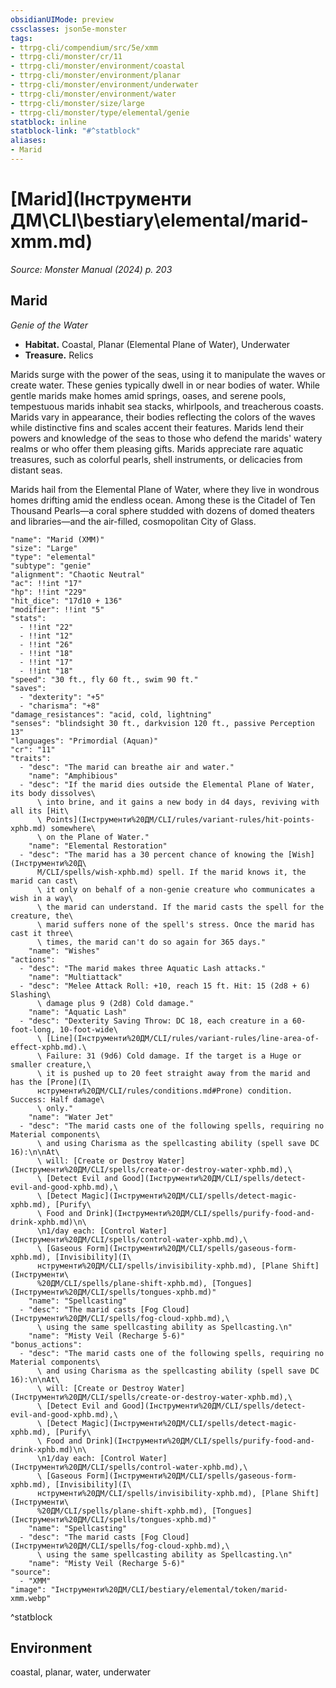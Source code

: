 ```yaml
---
obsidianUIMode: preview
cssclasses: json5e-monster
tags:
- ttrpg-cli/compendium/src/5e/xmm
- ttrpg-cli/monster/cr/11
- ttrpg-cli/monster/environment/coastal
- ttrpg-cli/monster/environment/planar
- ttrpg-cli/monster/environment/underwater
- ttrpg-cli/monster/environment/water
- ttrpg-cli/monster/size/large
- ttrpg-cli/monster/type/elemental/genie
statblock: inline
statblock-link: "#^statblock"
aliases:
- Marid
---
```

# [Marid](Інструменти ДМ\CLI\bestiary\elemental/marid-xmm.md)
*Source: Monster Manual (2024) p. 203*  

## Marid

*Genie of the Water*

- **Habitat.** Coastal, Planar (Elemental Plane of Water), Underwater  
- **Treasure.** Relics  

Marids surge with the power of the seas, using it to manipulate the waves or create water. These genies typically dwell in or near bodies of water. While gentle marids make homes amid springs, oases, and serene pools, tempestuous marids inhabit sea stacks, whirlpools, and treacherous coasts. Marids vary in appearance, their bodies reflecting the colors of the waves while distinctive fins and scales accent their features. Marids lend their powers and knowledge of the seas to those who defend the marids' watery realms or who offer them pleasing gifts. Marids appreciate rare aquatic treasures, such as colorful pearls, shell instruments, or delicacies from distant seas.

Marids hail from the Elemental Plane of Water, where they live in wondrous homes drifting amid the endless ocean. Among these is the Citadel of Ten Thousand Pearls—a coral sphere studded with dozens of domed theaters and libraries—and the air-filled, cosmopolitan City of Glass.

```statblock
"name": "Marid (XMM)"
"size": "Large"
"type": "elemental"
"subtype": "genie"
"alignment": "Chaotic Neutral"
"ac": !!int "17"
"hp": !!int "229"
"hit_dice": "17d10 + 136"
"modifier": !!int "5"
"stats":
  - !!int "22"
  - !!int "12"
  - !!int "26"
  - !!int "18"
  - !!int "17"
  - !!int "18"
"speed": "30 ft., fly 60 ft., swim 90 ft."
"saves":
  - "dexterity": "+5"
  - "charisma": "+8"
"damage_resistances": "acid, cold, lightning"
"senses": "blindsight 30 ft., darkvision 120 ft., passive Perception 13"
"languages": "Primordial (Aquan)"
"cr": "11"
"traits":
  - "desc": "The marid can breathe air and water."
    "name": "Amphibious"
  - "desc": "If the marid dies outside the Elemental Plane of Water, its body dissolves\
      \ into brine, and it gains a new body in d4 days, reviving with all its [Hit\
      \ Points](Інструменти%20ДМ/CLI/rules/variant-rules/hit-points-xphb.md) somewhere\
      \ on the Plane of Water."
    "name": "Elemental Restoration"
  - "desc": "The marid has a 30 percent chance of knowing the [Wish](Інструменти%20Д\
      М/CLI/spells/wish-xphb.md) spell. If the marid knows it, the marid can cast\
      \ it only on behalf of a non-genie creature who communicates a wish in a way\
      \ the marid can understand. If the marid casts the spell for the creature, the\
      \ marid suffers none of the spell's stress. Once the marid has cast it three\
      \ times, the marid can't do so again for 365 days."
    "name": "Wishes"
"actions":
  - "desc": "The marid makes three Aquatic Lash attacks."
    "name": "Multiattack"
  - "desc": "Melee Attack Roll: +10, reach 15 ft. Hit: 15 (2d8 + 6) Slashing\
      \ damage plus 9 (2d8) Cold damage."
    "name": "Aquatic Lash"
  - "desc": "Dexterity Saving Throw: DC 18, each creature in a 60-foot-long, 10-foot-wide\
      \ [Line](Інструменти%20ДМ/CLI/rules/variant-rules/line-area-of-effect-xphb.md).\
      \ Failure: 31 (9d6) Cold damage. If the target is a Huge or smaller creature,\
      \ it is pushed up to 20 feet straight away from the marid and has the [Prone](І\
      нструменти%20ДМ/CLI/rules/conditions.md#Prone) condition. Success: Half damage\
      \ only."
    "name": "Water Jet"
  - "desc": "The marid casts one of the following spells, requiring no Material components\
      \ and using Charisma as the spellcasting ability (spell save DC 16):\n\nAt\
      \ will: [Create or Destroy Water](Інструменти%20ДМ/CLI/spells/create-or-destroy-water-xphb.md),\
      \ [Detect Evil and Good](Інструменти%20ДМ/CLI/spells/detect-evil-and-good-xphb.md),\
      \ [Detect Magic](Інструменти%20ДМ/CLI/spells/detect-magic-xphb.md), [Purify\
      \ Food and Drink](Інструменти%20ДМ/CLI/spells/purify-food-and-drink-xphb.md)\n\
      \n1/day each: [Control Water](Інструменти%20ДМ/CLI/spells/control-water-xphb.md),\
      \ [Gaseous Form](Інструменти%20ДМ/CLI/spells/gaseous-form-xphb.md), [Invisibility](І\
      нструменти%20ДМ/CLI/spells/invisibility-xphb.md), [Plane Shift](Інструменти\
      %20ДМ/CLI/spells/plane-shift-xphb.md), [Tongues](Інструменти%20ДМ/CLI/spells/tongues-xphb.md)"
    "name": "Spellcasting"
  - "desc": "The marid casts [Fog Cloud](Інструменти%20ДМ/CLI/spells/fog-cloud-xphb.md),\
      \ using the same spellcasting ability as Spellcasting.\n"
    "name": "Misty Veil (Recharge 5-6)"
"bonus_actions":
  - "desc": "The marid casts one of the following spells, requiring no Material components\
      \ and using Charisma as the spellcasting ability (spell save DC 16):\n\nAt\
      \ will: [Create or Destroy Water](Інструменти%20ДМ/CLI/spells/create-or-destroy-water-xphb.md),\
      \ [Detect Evil and Good](Інструменти%20ДМ/CLI/spells/detect-evil-and-good-xphb.md),\
      \ [Detect Magic](Інструменти%20ДМ/CLI/spells/detect-magic-xphb.md), [Purify\
      \ Food and Drink](Інструменти%20ДМ/CLI/spells/purify-food-and-drink-xphb.md)\n\
      \n1/day each: [Control Water](Інструменти%20ДМ/CLI/spells/control-water-xphb.md),\
      \ [Gaseous Form](Інструменти%20ДМ/CLI/spells/gaseous-form-xphb.md), [Invisibility](І\
      нструменти%20ДМ/CLI/spells/invisibility-xphb.md), [Plane Shift](Інструменти\
      %20ДМ/CLI/spells/plane-shift-xphb.md), [Tongues](Інструменти%20ДМ/CLI/spells/tongues-xphb.md)"
    "name": "Spellcasting"
  - "desc": "The marid casts [Fog Cloud](Інструменти%20ДМ/CLI/spells/fog-cloud-xphb.md),\
      \ using the same spellcasting ability as Spellcasting.\n"
    "name": "Misty Veil (Recharge 5-6)"
"source":
  - "XMM"
"image": "Інструменти%20ДМ/CLI/bestiary/elemental/token/marid-xmm.webp"
```
^statblock

## Environment

coastal, planar, water, underwater